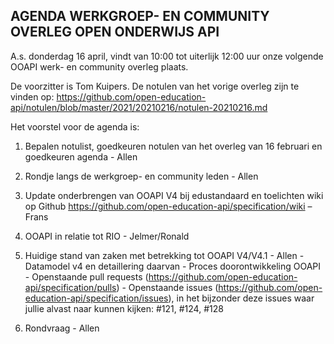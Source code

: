 **AGENDA WERKGROEP- EN COMMUNITY OVERLEG OPEN ONDERWIJS API**
------------------------------------------------------------

 A.s. donderdag 16 april, vindt van 10:00 tot uiterlijk 12:00 uur onze volgende OOAPI werk- en community overleg plaats.

De voorzitter is Tom Kuipers.
De notulen van het vorige overleg zijn te vinden op:
https://github.com/open-education-api/notulen/blob/master/2021/20210216/notulen-20210216.md

Het voorstel voor de agenda is:

1.  Bepalen notulist, goedkeuren notulen van het overleg van 16 februari en goedkeuren agenda - Allen

2.  Rondje langs de werkgroep- en community leden - Allen

3.  Update onderbrengen van OOAPI V4 bij edustandaard en toelichten wiki op Github
        https://github.com/open-education-api/specification/wiki  – Frans

4. OOAPI in relatie tot RIO - Jelmer/Ronald

5.  Huidige stand van zaken met betrekking tot OOAPI V4/V4.1 - Allen
        - Datamodel v4 en detaillering daarvan
        - Proces doorontwikkeling OOAPI
        - Openstaande pull requests (https://github.com/open-education-api/specification/pulls)
        - Openstaande issues (https://github.com/open-education-api/specification/issues), 
          in het bijzonder deze issues waar jullie alvast naar kunnen kijken: 
           #121, #124, #128

6.  Rondvraag - Allen        

